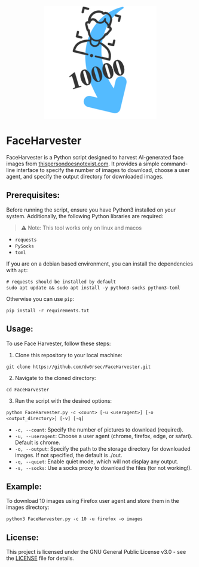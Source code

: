 <div id="header" align="center">
  <img src="https://github.com/dw0rsec/FaceHarvester/blob/main/logo.png" width="300"/>
</div>

# FaceHarvester

FaceHarvester is a Python script designed to harvest AI-generated face images from [thispersondoesnotexist.com](https://thispersondoesnotexist.com/). It provides a simple command-line interface to specify the number of images to download, choose a user agent, and specify the output directory for downloaded images.

## Prerequisites:

Before running the script, ensure you have Python3 installed on your system. Additionally, the following Python libraries are required:

>:warning: Note: This tool works only on linux and macos

- `requests`
- `PySocks`
- `toml`

If you are on a debian based environment, you can install the dependencies with `apt`:

```shell
# requests should be installed by default
sudo apt update && sudo apt install -y python3-socks python3-toml
```

Otherwise you can use `pip`:

```shell
pip install -r requirements.txt
```

## Usage:

To use Face Harvester, follow these steps:

1. Clone this repository to your local machine:

```shell
git clone https://github.com/dw0rsec/FaceHarvester.git
```

2. Navigate to the cloned directory:

```shell
cd FaceHarvester
```

3. Run the script with the desired options:

```shell
python FaceHarvester.py -c <count> [-u <useragent>] [-o <output_directory>] [-v] [-q]
```

- `-c, --count`: Specify the number of pictures to download (required).
- `-u, --useragent`: Choose a user agent (chrome, firefox, edge, or safari). Default is chrome.
- `-o, --output`: Specify the path to the storage directory for downloaded images. If not specified, the default is ./out.
- `-q, --quiet`: Enable quiet mode, which will not display any output.
- `-s, --socks`: Use a socks proxy to download the files (tor not working!).

## Example:

To download 10 images using Firefox user agent and store them in the images directory:

```shell
python3 FaceHarvester.py -c 10 -u firefox -o images
```

## License:

This project is licensed under the GNU General Public License v3.0 - see the [LICENSE](https://github.com/dw0rsec/FaceHarvester/blob/main/LICENSE) file for details.
